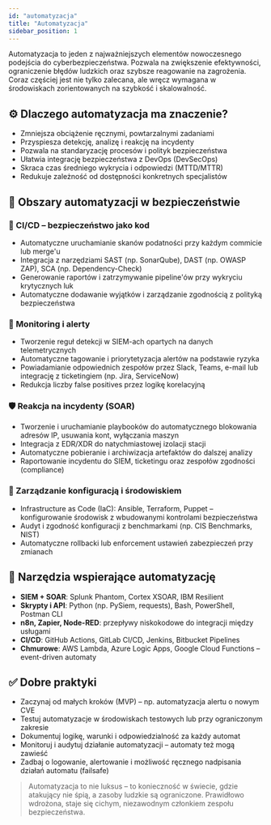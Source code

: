 ```yaml
---
id: "automatyzacja"
title: "Automatyzacja"
sidebar_position: 1
---
```


Automatyzacja to jeden z najważniejszych elementów nowoczesnego podejścia do cyberbezpieczeństwa. Pozwala na zwiększenie efektywności, ograniczenie błędów ludzkich oraz szybsze reagowanie na zagrożenia. Coraz częściej jest nie tylko zalecana, ale wręcz wymagana w środowiskach zorientowanych na szybkość i skalowalność.

## ⚙️ Dlaczego automatyzacja ma znaczenie?

- Zmniejsza obciążenie ręcznymi, powtarzalnymi zadaniami
- Przyspiesza detekcję, analizę i reakcję na incydenty
- Pozwala na standaryzację procesów i polityk bezpieczeństwa
- Ułatwia integrację bezpieczeństwa z DevOps (DevSecOps)
- Skraca czas średniego wykrycia i odpowiedzi (MTTD/MTTR)
- Redukuje zależność od dostępności konkretnych specjalistów

## 🧰 Obszary automatyzacji w bezpieczeństwie

### 🔄 CI/CD – bezpieczeństwo jako kod

- Automatyczne uruchamianie skanów podatności przy każdym commicie lub merge'u
- Integracja z narzędziami SAST (np. SonarQube), DAST (np. OWASP ZAP), SCA (np. Dependency-Check)
- Generowanie raportów i zatrzymywanie pipeline'ów przy wykryciu krytycznych luk
- Automatyczne dodawanie wyjątków i zarządzanie zgodnością z polityką bezpieczeństwa

### 🔔 Monitoring i alerty

- Tworzenie reguł detekcji w SIEM-ach opartych na danych telemetrycznych
- Automatyczne tagowanie i priorytetyzacja alertów na podstawie ryzyka
- Powiadamianie odpowiednich zespołów przez Slack, Teams, e-mail lub integrację z ticketingiem (np. Jira, ServiceNow)
- Redukcja liczby false positives przez logikę korelacyjną

### 🛡️ Reakcja na incydenty (SOAR)

- Tworzenie i uruchamianie playbooków do automatycznego blokowania adresów IP, usuwania kont, wyłączania maszyn
- Integracja z EDR/XDR do natychmiastowej izolacji stacji
- Automatyczne pobieranie i archiwizacja artefaktów do dalszej analizy
- Raportowanie incydentu do SIEM, ticketingu oraz zespołów zgodności (compliance)

### 🧱 Zarządzanie konfiguracją i środowiskiem

- Infrastructure as Code (IaC): Ansible, Terraform, Puppet – konfigurowanie środowisk z wbudowanymi kontrolami bezpieczeństwa
- Audyt i zgodność konfiguracji z benchmarkami (np. CIS Benchmarks, NIST)
- Automatyczne rollbacki lub enforcement ustawień zabezpieczeń przy zmianach

## 🔧 Narzędzia wspierające automatyzację

- **SIEM + SOAR**: Splunk Phantom, Cortex XSOAR, IBM Resilient
- **Skrypty i API**: Python (np. PySiem, requests), Bash, PowerShell, Postman CLI
- **n8n, Zapier, Node-RED**: przepływy niskokodowe do integracji między usługami
- **CI/CD**: GitHub Actions, GitLab CI/CD, Jenkins, Bitbucket Pipelines
- **Chmurowe**: AWS Lambda, Azure Logic Apps, Google Cloud Functions – event-driven automaty

## ✅ Dobre praktyki

- Zaczynaj od małych kroków (MVP) – np. automatyzacja alertu o nowym CVE
- Testuj automatyzacje w środowiskach testowych lub przy ograniczonym zakresie
- Dokumentuj logikę, warunki i odpowiedzialność za każdy automat
- Monitoruj i audytuj działanie automatyzacji – automaty też mogą zawieść
- Zadbaj o logowanie, alertowanie i możliwość ręcznego nadpisania działań automatu (failsafe)

> Automatyzacja to nie luksus – to konieczność w świecie, gdzie atakujący nie śpią, a zasoby ludzkie są ograniczone. Prawidłowo wdrożona, staje się cichym, niezawodnym członkiem zespołu bezpieczeństwa.
